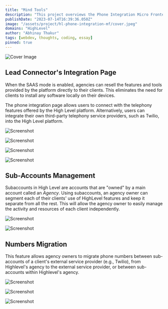 ```yaml
---
title: "Mind Tools"
description: "This project overviews the Phone Integration Micro Frontend, a self-contained HighLevel web app built on micro frontend architecture, managing telephony integrations and subaccounts management functionality for an Agency."
publishDate: "2023-07-14T16:39:36.050Z"
image: "/assets/project/hl-phone-integration-mf/cover.jpeg"
domains: "HighLevel"
author: "Abhinay Thakur"
tags: [webdev, thoughts, coding, essay]
pinned: true
---
```


![Cover Image](/assets/project/hl-phone-integration-mf/cover.jpeg)

## Lead Connector's Integration Page

When the SAAS mode is enabled, agencies can resell the features and tools provided by the platform directly to their clients. This eliminates the need for clients to install any software locally on their devices.

The phone integration page allows users to connect with the telephony features offered by the High Level platform. Alternatively, users can integrate their own third-party telephony service providers, such as Twilio, into the High Level platform.

<p><img src="/assets/project/hl-phone-integration-mf/ss1.png" alt="Screenshot" class="project-screenshot"/></p>

<p><img src="/assets/project/hl-phone-integration-mf/ss2.png" alt="Screenshot" class="project-screenshot"/></p>

<p><img src="/assets/project/hl-phone-integration-mf/ss3.png" alt="Screenshot" class="project-screenshot"/></p>

<p><img src="/assets/project/hl-phone-integration-mf/ss4.png" alt="Screenshot" class="project-screenshot"/></p>

## Sub-Accounts Management

Subaccounts in High Level are accounts that are "owned" by a main account called an _Agency_. Using subaccounts, an agency owner can segment each of their clients' use of HighLevel features and keep it separate from all the rest. This will allow the agency owner to easily manage the activity and resources of each client independently.

<p><img src="/assets/project/hl-phone-integration-mf/ss5.png" alt="Screenshot" class="project-screenshot"/></p>

<p><img src="/assets/project/hl-phone-integration-mf/ss6.png" alt="Screenshot" class="project-screenshot"/></p>

## Numbers Migration

This feature allows agency owners to migrate phone numbers between sub-accounts of a client's external service provider (e.g., Twilio), from Highlevel's agency to the external service provider, or between sub-accounts within Highlevel's agency.

<p><img src="/assets/project/hl-phone-integration-mf/ss7.png" alt="Screenshot" class="project-screenshot"/></p>

<p><img src="/assets/project/hl-phone-integration-mf/ss8.png" alt="Screenshot" class="project-screenshot"/></p>

<p><img src="/assets/project/hl-phone-integration-mf/ss9.png" alt="Screenshot" class="project-screenshot"/></p>
